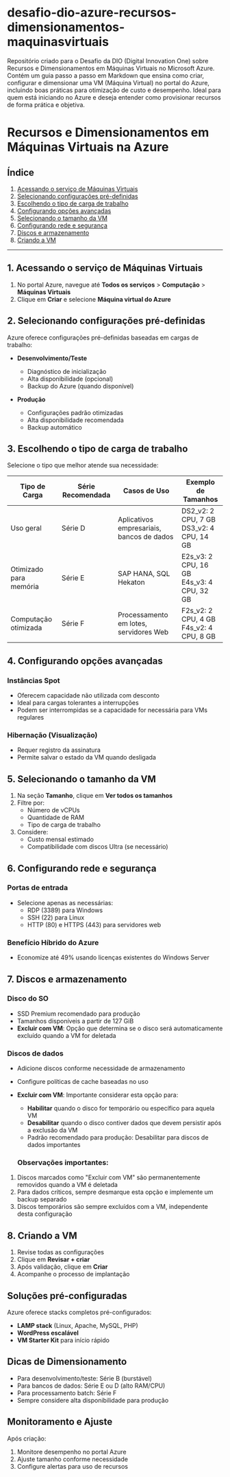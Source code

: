 # desafio-dio-azure-recursos-dimensionamentos-maquinasvirtuais
Repositório criado para o Desafio da DIO (Digital Innovation One) sobre Recursos e Dimensionamentos em Máquinas Virtuais no Microsoft Azure.
Contém um guia passo a passo em Markdown que ensina como criar, configurar e dimensionar uma VM (Máquina Virtual) no portal do Azure, incluindo boas práticas para otimização de custo e desempenho.
Ideal para quem está iniciando no Azure e deseja entender como provisionar recursos de forma prática e objetiva.

# Recursos e Dimensionamentos em Máquinas Virtuais na Azure

## Índice
1. [Acessando o serviço de Máquinas Virtuais](#1-acessando-o-serviço-de-máquinas-virtuais)
2. [Selecionando configurações pré-definidas](#2-selecionando-configurações-pré-definidas)
3. [Escolhendo o tipo de carga de trabalho](#3-escolhendo-o-tipo-de-carga-de-trabalho)
4. [Configurando opções avançadas](#4-configurando-opções-avançadas)
5. [Selecionando o tamanho da VM](#5-selecionando-o-tamanho-da-vm)
6. [Configurando rede e segurança](#6-configurando-rede-e-segurança)
7. [Discos e armazenamento](#7-discos-e-armazenamento)
8. [Criando a VM](#8-criando-a-vm)

---

## 1. Acessando o serviço de Máquinas Virtuais

1. No portal Azure, navegue até **Todos os serviços** > **Computação** > **Máquinas Virtuais**
2. Clique em **Criar** e selecione **Máquina virtual do Azure**

## 2. Selecionando configurações pré-definidas

Azure oferece configurações pré-definidas baseadas em cargas de trabalho:

- **Desenvolvimento/Teste**
  - Diagnóstico de inicialização
  - Alta disponibilidade (opcional)
  - Backup do Azure (quando disponível)

- **Produção**
  - Configurações padrão otimizadas
  - Alta disponibilidade recomendada
  - Backup automático

## 3. Escolhendo o tipo de carga de trabalho

Selecione o tipo que melhor atende sua necessidade:

| Tipo de Carga | Série Recomendada | Casos de Uso | Exemplo de Tamanhos |
|--------------|------------------|-------------|---------------------|
| Uso geral | Série D | Aplicativos empresariais, bancos de dados | DS2_v2: 2 CPU, 7 GB<br>DS3_v2: 4 CPU, 14 GB |
| Otimizado para memória | Série E | SAP HANA, SQL Hekaton | E2s_v3: 2 CPU, 16 GB<br>E4s_v3: 4 CPU, 32 GB |
| Computação otimizada | Série F | Processamento em lotes, servidores Web | F2s_v2: 2 CPU, 4 GB<br>F4s_v2: 4 CPU, 8 GB |

## 4. Configurando opções avançadas

### Instâncias Spot
- Oferecem capacidade não utilizada com desconto
- Ideal para cargas tolerantes a interrupções
- Podem ser interrompidas se a capacidade for necessária para VMs regulares

### Hibernação (Visualização)
- Requer registro da assinatura
- Permite salvar o estado da VM quando desligada

## 5. Selecionando o tamanho da VM

1. Na seção **Tamanho**, clique em **Ver todos os tamanhos**
2. Filtre por:
   - Número de vCPUs
   - Quantidade de RAM
   - Tipo de carga de trabalho
3. Considere:
   - Custo mensal estimado
   - Compatibilidade com discos Ultra (se necessário)

## 6. Configurando rede e segurança

### Portas de entrada
- Selecione apenas as necessárias:
  - RDP (3389) para Windows
  - SSH (22) para Linux
  - HTTP (80) e HTTPS (443) para servidores web

### Benefício Híbrido do Azure
- Economize até 49% usando licenças existentes do Windows Server

## 7. Discos e armazenamento

### Disco do SO
- SSD Premium recomendado para produção
- Tamanhos disponíveis a partir de 127 GiB
- **Excluir com VM**: Opção que determina se o disco será automaticamente excluído quando a VM for deletada

### Discos de dados
- Adicione discos conforme necessidade de armazenamento
- Configure políticas de cache baseadas no uso
- **Excluir com VM**: Importante considerar esta opção para:
  - **Habilitar** quando o disco for temporário ou específico para aquela VM
  - **Desabilitar** quando o disco contiver dados que devem persistir após a exclusão da VM
  - Padrão recomendado para produção: Desabilitar para discos de dados importantes
 
  ### Observações importantes:
1. Discos marcados como "Excluir com VM" são permanentemente removidos quando a VM é deletada
2. Para dados críticos, sempre desmarque esta opção e implemente um backup separado
3. Discos temporários são sempre excluídos com a VM, independente desta configuração

## 8. Criando a VM

1. Revise todas as configurações
2. Clique em **Revisar + criar**
3. Após validação, clique em **Criar**
4. Acompanhe o processo de implantação

## Soluções pré-configuradas

Azure oferece stacks completos pré-configurados:
- **LAMP stack** (Linux, Apache, MySQL, PHP)
- **WordPress escalável**
- **VM Starter Kit** para início rápido

## Dicas de Dimensionamento

- Para desenvolvimento/teste: Série B (burstável)
- Para bancos de dados: Série E ou D (alto RAM/CPU)
- Para processamento batch: Série F
- Sempre considere alta disponibilidade para produção

## Monitoramento e Ajuste

Após criação:
1. Monitore desempenho no portal Azure
2. Ajuste tamanho conforme necessidade
3. Configure alertas para uso de recursos

